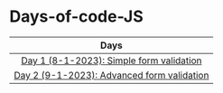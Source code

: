 # Days-of-code-JS

| Days                                     |
|:----------------------------------------:|
| <a href="https://github.com/sohrabhamza/Days-of-code-JS/blob/main/Day%201/info.md"> Day 1 (8-1-2023): Simple form validation </a> |
| <a href="https://github.com/sohrabhamza/Days-of-code-JS/blob/main/Day%202/info.md"> Day 2 (9-1-2023): Advanced form validation </a> |
